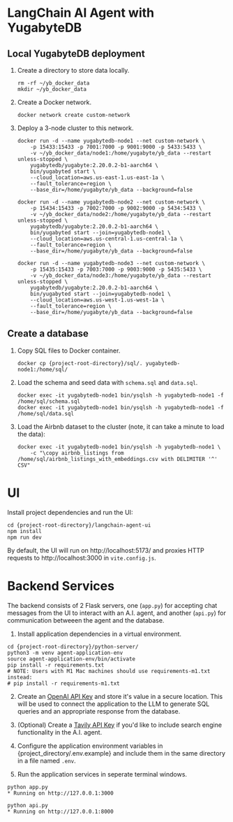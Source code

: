 # LangChain AI Agent with YugabyteDB

## Local YugabyteDB deployment

1. Create a directory to store data locally.

   ```
   rm -rf ~/yb_docker_data
   mkdir ~/yb_docker_data
   ```

2. Create a Docker network.

   ```
   docker network create custom-network
   ```

3. Deploy a 3-node cluster to this network.

   ```
   docker run -d --name yugabytedb-node1 --net custom-network \
       -p 15433:15433 -p 7001:7000 -p 9001:9000 -p 5433:5433 \
       -v ~/yb_docker_data/node1:/home/yugabyte/yb_data --restart unless-stopped \
       yugabytedb/yugabyte:2.20.0.2-b1-aarch64 \
       bin/yugabyted start \
       --cloud_location=aws.us-east-1.us-east-1a \
       --fault_tolerance=region \
       --base_dir=/home/yugabyte/yb_data --background=false

   docker run -d --name yugabytedb-node2 --net custom-network \
       -p 15434:15433 -p 7002:7000 -p 9002:9000 -p 5434:5433 \
       -v ~/yb_docker_data/node2:/home/yugabyte/yb_data --restart unless-stopped \
       yugabytedb/yugabyte:2.20.0.2-b1-aarch64 \
       bin/yugabyted start --join=yugabytedb-node1 \
       --cloud_location=aws.us-central-1.us-central-1a \
       --fault_tolerance=region \
       --base_dir=/home/yugabyte/yb_data --background=false

   docker run -d --name yugabytedb-node3 --net custom-network \
       -p 15435:15433 -p 7003:7000 -p 9003:9000 -p 5435:5433 \
       -v ~/yb_docker_data/node3:/home/yugabyte/yb_data --restart unless-stopped \
       yugabytedb/yugabyte:2.20.0.2-b1-aarch64 \
       bin/yugabyted start --join=yugabytedb-node1 \
       --cloud_location=aws.us-west-1.us-west-1a \
       --fault_tolerance=region \
       --base_dir=/home/yugabyte/yb_data --background=false
   ```

## Create a database

1. Copy SQL files to Docker container.

   ```
   docker cp {project-root-directory}/sql/. yugabytedb-node1:/home/sql/
   ```

2. Load the schema and seed data with `schema.sql` and `data.sql`.

   ```
   docker exec -it yugabytedb-node1 bin/ysqlsh -h yugabytedb-node1 -f /home/sql/schema.sql
   docker exec -it yugabytedb-node1 bin/ysqlsh -h yugabytedb-node1 -f /home/sql/data.sql

   ```

3. Load the Airbnb dataset to the cluster (note, it can take a minute to load the data):
   ```
   docker exec -it yugabytedb-node1 bin/ysqlsh -h yugabytedb-node1 \
       -c "\copy airbnb_listings from /home/sql/airbnb_listings_with_embeddings.csv with DELIMITER '^' CSV"
   ```

# UI

Install project dependencies and run the UI:

```
cd {project-root-directory}/langchain-agent-ui
npm install
npm run dev
```

By default, the UI will run on http://localhost:5173/ and proxies HTTP requests to http://localhost:3000 in `vite.config.js`.

# Backend Services

The backend consists of 2 Flask servers, one (`app.py`) for accepting chat messages from the UI to interact with an A.I. agent, and another (`api.py`) for communication betweeen the agent and the database.

1. Install application dependencies in a virtual environment.

```
cd {project-root-directory}/python-server/
python3 -m venv agent-application-env
source agent-application-env/bin/activate
pip install -r requirements.txt
# NOTE: Users with M1 Mac machines should use requirements-m1.txt instead:
# pip install -r requirements-m1.txt
```

2. Create an [OpenAI API Key](https://platform.openai.com/api-keys) and store it's value in a secure location. This will be used to connect the application to the LLM to generate SQL queries and an appropriate response from the database.

3. (Optional) Create a [Tavily API Key](https://docs.tavily.com/docs/gpt-researcher/getting-started) if you'd like to include search engine functionality in the A.I. agent.

4. Configure the application environment variables in {project_directory/.env.example} and include them in the same directory in a file named `.env`.

5. Run the application services in seperate terminal windows.

```
python app.py
* Running on http://127.0.0.1:3000
```

```
python api.py
* Running on http://127.0.0.1:8000
```
